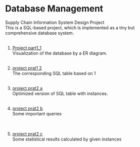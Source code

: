 # Database Management
Supply Chain Information System Design Project
<br>
This is a SQL-based project, which is implemented as a tiny but comprehensive database system.<br><br>
1. [Project part1_1](https://github.com/yyywrz/sql/blob/master/proj_part1_1.pdf)
<br>Visualization of the database by a ER diagram. 
<br><br>

2. [project prat1 2](https://github.com/yyywrz/sql/blob/master/proj_part1_2.sql)
<br>The corresponding SQL table based on 1 
<br><br>

3. [project prat2 a](https://github.com/yyywrz/sql/blob/master/proj_part2_a.sql)
<br>Optimized version of SQL table with instances.
<br><br>

4. [project prat2 b](https://github.com/yyywrz/sql/blob/master/proj_part2_b.sql)
<br>Some important queries  
<br><br>

5. [project prat2 c](https://github.com/yyywrz/sql/blob/master/proj_part2_c.sql)
<br>Some statistical results calculated by given instances 
